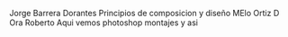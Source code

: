 Jorge Barrera Dorantes
Principios de composicion y diseño
MElo Ortiz D Ora Roberto
Aqui vemos photoshop montajes y asi